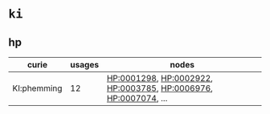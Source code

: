 # `ki`

## hp

| curie       |   usages | nodes                                                                                                                                                                                                                                                                                            |
|-------------|----------|--------------------------------------------------------------------------------------------------------------------------------------------------------------------------------------------------------------------------------------------------------------------------------------------------|
| KI:phemming |       12 | [HP:0001298](http://purl.obolibrary.org/obo/HP_0001298), [HP:0002922](http://purl.obolibrary.org/obo/HP_0002922), [HP:0003785](http://purl.obolibrary.org/obo/HP_0003785), [HP:0006976](http://purl.obolibrary.org/obo/HP_0006976), [HP:0007074](http://purl.obolibrary.org/obo/HP_0007074), ... |

